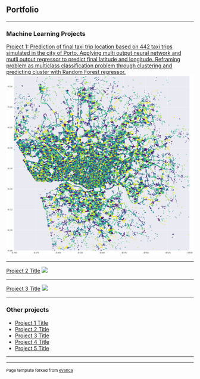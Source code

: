 ## Portfolio

---

### Machine Learning Projects 

[Project 1: Prediction of final taxi trip location based on 442 taxi trips simulated in the city of Porto. Applying multi output neural network and mutli output regressor to predict final latitude and longitude. Reframing problem as multiclass classification problem through clustering and predicting cluster with Random Forest regressor.](https://github.com/julia189/ml-project-taxi-prediction)
<img src="images/clustered_trips.png?raw=true"/>

---
[Project 2 Title](/pdf/sample_presentation.pdf)
<img src="images/dummy_thumbnail.jpg?raw=true"/>

---
[Project 3 Title](http://example.com/)
<img src="images/dummy_thumbnail.jpg?raw=true"/>

---

### Other projects 

- [Project 1 Title](http://example.com/)
- [Project 2 Title](http://example.com/)
- [Project 3 Title](http://example.com/)
- [Project 4 Title](http://example.com/)
- [Project 5 Title](http://example.com/)

---




---
<p style="font-size:11px">Page template forked from <a href="https://github.com/evanca/quick-portfolio">evanca</a></p>
<!-- Remove above link if you don't want to attibute -->
